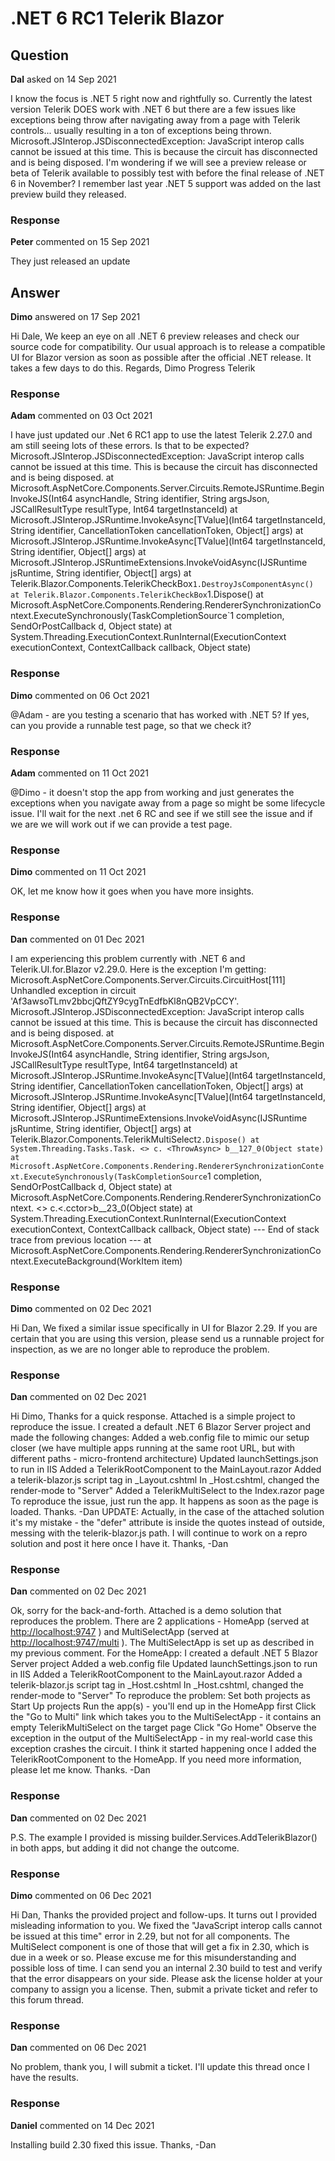 # .NET 6 RC1 Telerik Blazor

## Question

**Dal** asked on 14 Sep 2021

I know the focus is .NET 5 right now and rightfully so. Currently the latest version Telerik DOES work with .NET 6 but there are a few issues like exceptions being throw after navigating away from a page with Telerik controls... usually resulting in a ton of exceptions being thrown. Microsoft.JSInterop.JSDisconnectedException: JavaScript interop calls cannot be issued at this time. This is because the circuit has disconnected and is being disposed. I'm wondering if we will see a preview release or beta of Telerik available to possibly test with before the final release of .NET 6 in November? I remember last year .NET 5 support was added on the last preview build they released.

### Response

**Peter** commented on 15 Sep 2021

They just released an update

## Answer

**Dimo** answered on 17 Sep 2021

Hi Dale, We keep an eye on all .NET 6 preview releases and check our source code for compatibility. Our usual approach is to release a compatible UI for Blazor version as soon as possible after the official .NET release. It takes a few days to do this. Regards, Dimo Progress Telerik

### Response

**Adam** commented on 03 Oct 2021

I have just updated our .Net 6 RC1 app to use the latest Telerik 2.27.0 and am still seeing lots of these errors. Is that to be expected? Microsoft.JSInterop.JSDisconnectedException: JavaScript interop calls cannot be issued at this time. This is because the circuit has disconnected and is being disposed. at Microsoft.AspNetCore.Components.Server.Circuits.RemoteJSRuntime.BeginInvokeJS(Int64 asyncHandle, String identifier, String argsJson, JSCallResultType resultType, Int64 targetInstanceId) at Microsoft.JSInterop.JSRuntime.InvokeAsync[TValue](Int64 targetInstanceId, String identifier, CancellationToken cancellationToken, Object[] args) at Microsoft.JSInterop.JSRuntime.InvokeAsync[TValue](Int64 targetInstanceId, String identifier, Object[] args) at Microsoft.JSInterop.JSRuntimeExtensions.InvokeVoidAsync(IJSRuntime jsRuntime, String identifier, Object[] args) at Telerik.Blazor.Components.TelerikCheckBox`1.DestroyJsComponentAsync() at Telerik.Blazor.Components.TelerikCheckBox`1.Dispose() at Microsoft.AspNetCore.Components.Rendering.RendererSynchronizationContext.ExecuteSynchronously(TaskCompletionSource`1 completion, SendOrPostCallback d, Object state) at System.Threading.ExecutionContext.RunInternal(ExecutionContext executionContext, ContextCallback callback, Object state)

### Response

**Dimo** commented on 06 Oct 2021

@Adam - are you testing a scenario that has worked with .NET 5? If yes, can you provide a runnable test page, so that we check it?

### Response

**Adam** commented on 11 Oct 2021

@Dimo - it doesn't stop the app from working and just generates the exceptions when you navigate away from a page so might be some lifecycle issue. I'll wait for the next .net 6 RC and see if we still see the issue and if we are we will work out if we can provide a test page.

### Response

**Dimo** commented on 11 Oct 2021

OK, let me know how it goes when you have more insights.

### Response

**Dan** commented on 01 Dec 2021

I am experiencing this problem currently with .NET 6 and Telerik.UI.for.Blazor v2.29.0. Here is the exception I'm getting: Microsoft.AspNetCore.Components.Server.Circuits.CircuitHost[111]
Unhandled exception in circuit 'Af3awsoTLmv2bbcjQftZY9cygTnEdfbKl8nQB2VpCCY'.
Microsoft.JSInterop.JSDisconnectedException: JavaScript interop calls cannot be issued at this time. This is because the circuit has disconnected and is being disposed.
at Microsoft.AspNetCore.Components.Server.Circuits.RemoteJSRuntime.BeginInvokeJS(Int64 asyncHandle, String identifier, String argsJson, JSCallResultType resultType, Int64 targetInstanceId)
at Microsoft.JSInterop.JSRuntime.InvokeAsync[TValue](Int64 targetInstanceId, String identifier, CancellationToken cancellationToken, Object[] args)
at Microsoft.JSInterop.JSRuntime.InvokeAsync[TValue](Int64 targetInstanceId, String identifier, Object[] args)
at Microsoft.JSInterop.JSRuntimeExtensions.InvokeVoidAsync(IJSRuntime jsRuntime, String identifier, Object[] args)
at Telerik.Blazor.Components.TelerikMultiSelect`2.Dispose()
at System.Threading.Tasks.Task. <> c. <ThrowAsync> b__127_0(Object state)
at Microsoft.AspNetCore.Components.Rendering.RendererSynchronizationContext.ExecuteSynchronously(TaskCompletionSource`1 completion, SendOrPostCallback d, Object state)
at Microsoft.AspNetCore.Components.Rendering.RendererSynchronizationContext. <> c.<.cctor>b__23_0(Object state)
at System.Threading.ExecutionContext.RunInternal(ExecutionContext executionContext, ContextCallback callback, Object state)
--- End of stack trace from previous location ---
at Microsoft.AspNetCore.Components.Rendering.RendererSynchronizationContext.ExecuteBackground(WorkItem item)

### Response

**Dimo** commented on 02 Dec 2021

Hi Dan, We fixed a similar issue specifically in UI for Blazor 2.29. If you are certain that you are using this version, please send us a runnable project for inspection, as we are no longer able to reproduce the problem.

### Response

**Dan** commented on 02 Dec 2021

Hi Dimo, Thanks for a quick response. Attached is a simple project to reproduce the issue. I created a default .NET 6 Blazor Server project and made the following changes: Added a web.config file to mimic our setup closer (we have multiple apps running at the same root URL, but with different paths - micro-frontend architecture) Updated launchSettings.json to run in IIS Added a TelerikRootComponent to the MainLayout.razor Added a telerik-blazor.js script tag in _Layout.cshtml In _Host.cshtml, changed the render-mode to "Server" Added a TelerikMultiSelect to the Index.razor page To reproduce the issue, just run the app. It happens as soon as the page is loaded. Thanks. -Dan UPDATE: Actually, in the case of the attached solution it's my mistake - the "defer" attribute is inside the quotes instead of outside, messing with the telerik-blazor.js path. I will continue to work on a repro solution and post it here once I have it. Thanks, -Dan

### Response

**Dan** commented on 02 Dec 2021

Ok, sorry for the back-and-forth. Attached is a demo solution that reproduces the problem. There are 2 applications - HomeApp (served at [http://localhost:9747](http://localhost:9747) ) and MultiSelectApp (served at [http://localhost:9747/multi](http://localhost:9747/multi) ). The MultiSelectApp is set up as described in my previous comment. For the HomeApp: I created a default .NET 5 Blazor Server project Added a web.config file Updated launchSettings.json to run in IIS Added a TelerikRootComponent to the MainLayout.razor Added a telerik-blazor.js script tag in _Host.cshtml In _Host.cshtml, changed the render-mode to "Server" To reproduce the problem: Set both projects as Start Up projects Run the app(s) - you'll end up in the HomeApp first Click the "Go to Multi" link which takes you to the MultiSelectApp - it contains an empty TelerikMultiSelect on the target page Click "Go Home" Observe the exception in the output of the MultiSelectApp - in my real-world case this exception crashes the circuit. I think it started happening once I added the TelerikRootComponent to the HomeApp. If you need more information, please let me know. Thanks. -Dan

### Response

**Dan** commented on 02 Dec 2021

P.S. The example I provided is missing builder.Services.AddTelerikBlazor() in both apps, but adding it did not change the outcome.

### Response

**Dimo** commented on 06 Dec 2021

Hi Dan, Thanks the provided project and follow-ups. It turns out I provided misleading information to you. We fixed the "JavaScript interop calls cannot be issued at this time" error in 2.29, but not for all components. The MultiSelect component is one of those that will get a fix in 2.30, which is due in a week or so. Please excuse me for this misunderstanding and possible loss of time. I can send you an internal 2.30 build to test and verify that the error disappears on your side. Please ask the license holder at your company to assign you a license. Then, submit a private ticket and refer to this forum thread.

### Response

**Dan** commented on 06 Dec 2021

No problem, thank you, I will submit a ticket. I'll update this thread once I have the results.

### Response

**Daniel** commented on 14 Dec 2021

Installing build 2.30 fixed this issue. Thanks, -Dan
